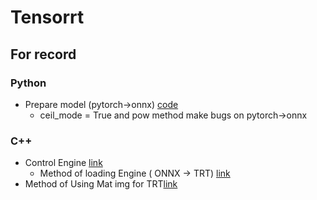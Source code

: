 # Tensorrt

## For record 
### Python
- Prepare model (pytorch->onnx) [code]()
  -  ceil_mode = True and pow method make bugs on pytorch->onnx

### C++
- Control Engine [link](https://github.com/NVIDIA/TensorRT/blob/572d54f91791448c015e74a4f1d6923b77b79795/samples/common/sampleEngines.cpp#L488-L516)
  - Method of loading Engine ( ONNX -> TRT) [link](https://github.com/NVIDIA/TensorRT/blob/572d54f91791448c015e74a4f1d6923b77b79795/samples/common/sampleEngines.cpp#L488-L516)
- Method of Using Mat img for TRT[link](https://devtalk.nvidia.com/default/topic/987599/tensorrt/tensorrt-how-cv-mat-convert-to-nhcw-format-/)

